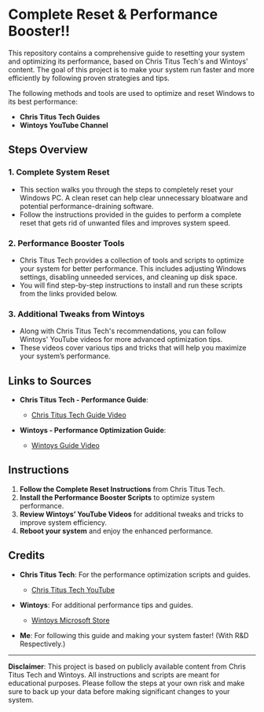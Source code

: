 # Complete Reset & Performance Booster!!

This repository contains a comprehensive guide to resetting your system and optimizing its performance, based on Chris Titus Tech's and Wintoys' content. The goal of this project is to make your system run faster and more efficiently by following proven strategies and tips. 

The following methods and tools are used to optimize and reset Windows to its best performance:

- **Chris Titus Tech Guides**
- **Wintoys YouTube Channel**

## Steps Overview

### 1. **Complete System Reset**
   - This section walks you through the steps to completely reset your Windows PC. A clean reset can help clear unnecessary bloatware and potential performance-draining software.
   - Follow the instructions provided in the guides to perform a complete reset that gets rid of unwanted files and improves system speed.

### 2. **Performance Booster Tools**
   - Chris Titus Tech provides a collection of tools and scripts to optimize your system for better performance. This includes adjusting Windows settings, disabling unneeded services, and cleaning up disk space.
   - You will find step-by-step instructions to install and run these scripts from the links provided below.

### 3. **Additional Tweaks from Wintoys**
   - Along with Chris Titus Tech's recommendations, you can follow Wintoys' YouTube videos for more advanced optimization tips.
   - These videos cover various tips and tricks that will help you maximize your system’s performance.

## Links to Sources

- **Chris Titus Tech - Performance Guide**:
  - [Chris Titus Tech Guide Video](https://youtu.be/92SM8Az5QVM?si=8iOImdXNkrBd_PmC) 
  
- **Wintoys - Performance Optimization Guide**:  
  - [Wintoys Guide Video](https://youtu.be/cB2ldI8XweY?si=Da4w_02t27mwvbwb)

## Instructions

1. **Follow the Complete Reset Instructions** from Chris Titus Tech.
2. **Install the Performance Booster Scripts** to optimize system performance.
3. **Review Wintoys’ YouTube Videos** for additional tweaks and tricks to improve system efficiency.
4. **Reboot your system** and enjoy the enhanced performance.

## Credits

- **Chris Titus Tech**: For the performance optimization scripts and guides.  
  - [Chris Titus Tech YouTube](https://www.youtube.com/c/ChrisTitusTech)

- **Wintoys**: For additional performance tips and guides.  
  - [Wintoys Microsoft Store](https://apps.microsoft.com/detail/9p8ltpgcbzxd?ocid=webpdpshare)

- **Me**: For following this guide and making your system faster! (With R&D Respectively.) 

---

**Disclaimer**: This project is based on publicly available content from Chris Titus Tech and Wintoys. All instructions and scripts are meant for educational purposes. Please follow the steps at your own risk and make sure to back up your data before making significant changes to your system.
